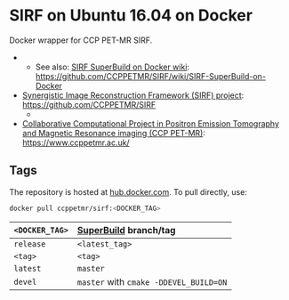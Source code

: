 # SIRF on Ubuntu 16.04 on Docker

Docker wrapper for CCP PET-MR SIRF.

- [SIRF docker source]: https://github.com/CCPPETMR/SIRF-SuperBuild/tree/master/docker
    + See also: [SIRF SuperBuild on Docker wiki]: https://github.com/CCPPETMR/SIRF/wiki/SIRF-SuperBuild-on-Docker
- [Synergistic Image Reconstruction Framework (SIRF) project][SIRF]: https://github.com/CCPPETMR/SIRF
    + [SIRF wiki]: https://github.com/CCPPETMR/SIRF/wiki
- [Collaborative Computational Project in Positron Emission Tomography and Magnetic Resonance imaging (CCP PET-MR)][CCP PET-MR]: https://www.ccppetmr.ac.uk/

[SIRF docker source]: https://github.com/CCPPETMR/SIRF-SuperBuild/tree/master/docker
[SIRF SuperBuild on Docker wiki]: https://github.com/CCPPETMR/SIRF/wiki/SIRF-SuperBuild-on-Docker
[SIRF]: https://github.com/CCPPETMR/SIRF
[SIRF wiki]: https://github.com/CCPPETMR/SIRF/wiki
[CCP PET-MR]: https://www.ccppetmr.ac.uk/

## Tags

The repository is hosted at [hub.docker.com][dockerhub-SIRF].
To pull directly, use:

```sh
docker pull ccppetmr/sirf:<DOCKER_TAG>
```

| `<DOCKER_TAG>` | [SuperBuild] branch/tag |
|:--- |:--- |
| `release` | `<latest_tag>` |
| `<tag>` | `<tag>` |
| `latest` | `master` |
| `devel` | `master` with `cmake -DDEVEL_BUILD=ON` |

[dockerhub-SIRF]: https://hub.docker.com/r/ccppetmr/sirf/
[SuperBuild]: https://github.com/CCPPETMR/SIRF-SuperBuild/
